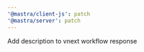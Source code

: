 ```yaml
---
'@mastra/client-js': patch
'@mastra/server': patch
---
```


Add description to vnext workflow response
